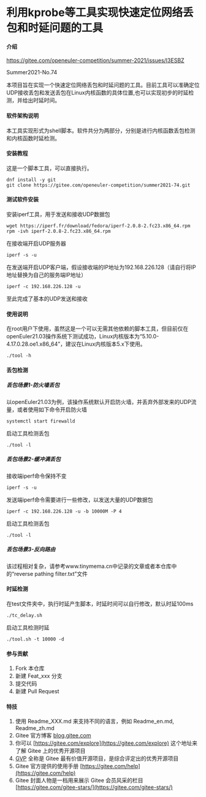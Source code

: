 # 利用kprobe等工具实现快速定位网络丢包和时延问题的工具

#### 介绍
https://gitee.com/openeuler-competition/summer-2021/issues/I3ESBZ

Summer2021-No.74 

本项目旨在实现一个快速定位网络丢包和时延问题的工具。目前工具可以准确定位UDP接收丢包和发送丢包在Linux内核函数的具体位置,也可以实现初步的时延检测，并给出时延时间。

#### 软件架构说明

本工具实现形式为shell脚本。软件共分为两部分，分别是进行内核函数丢包检测和内核函数时延检测。

#### 安装教程

这是一个脚本工具，可以直接执行。
```shell
dnf install -y git
git clone https://gitee.com/openeuler-competition/summer2021-74.git
```
#### 测试软件安装

安装iperf工具，用于发送和接收UDP数据包
```
wget https://iperf.fr/download/fedora/iperf-2.0.8-2.fc23.x86_64.rpm
rpm -ivh iperf-2.0.8-2.fc23.x86_64.rpm
```
在接收端开启UDP服务器
```
iperf -s -u
```
在发送端开启UDP客户端，假设接收端的IP地址为192.168.226.128（请自行将IP地址替换为自己的服务端IP地址）
```
iperf -c 192.168.226.128 -u
```
至此完成了基本的UDP发送和接收

#### 使用说明

在root用户下使用，虽然这是一个可以无需其他依赖的脚本工具，但目前仅在openEuler21.03操作系统下测试成功，Linux内核版本为“5.10.0-4.17.0.28.oe1.x86_64”，建议在Linux内核版本5.x下使用。  
```shell
./tool -h
```

#### 丢包检测

##### 丢包场景1-防火墙丢包

以openEuler21.03为例，该操作系统默认开启防火墙，并丢弃外部发来的UDP流量，或者使用如下命令开启防火墙
```
systemctl start firewalld
```
启动工具检测丢包
```
./tool -l
```

##### 丢包场景2-缓冲满丢包

接收端iperf命令保持不变
```
iperf -s -u
```
发送端iperf命令需要进行一些修改，以发送大量的UDP数据包
```
iperf -c 192.168.226.128 -u -b 10000M -P 4
```
启动工具检测丢包
```
./tool -l
```

##### 丢包场景3-反向路由

该过程相对复杂，请参考www.tinymema.cn中记录的文章或者本仓库中的“reverse pathing filter.txt”文件

#### 时延检测

在test文件夹中，执行时延产生脚本，时延时间可以自行修改，默认时延100ms
```
./tc_delay.sh
```
启动工具检测时延
```
./tool.sh -t 10000 -d
```
    
#### 参与贡献

1.  Fork 本仓库
2.  新建 Feat_xxx 分支
3.  提交代码
4.  新建 Pull Request


#### 特技

1.  使用 Readme\_XXX.md 来支持不同的语言，例如 Readme\_en.md, Readme\_zh.md
2.  Gitee 官方博客 [blog.gitee.com](https://blog.gitee.com)
3.  你可以 [https://gitee.com/explore](https://gitee.com/explore) 这个地址来了解 Gitee 上的优秀开源项目
4.  [GVP](https://gitee.com/gvp) 全称是 Gitee 最有价值开源项目，是综合评定出的优秀开源项目
5.  Gitee 官方提供的使用手册 [https://gitee.com/help](https://gitee.com/help)
6.  Gitee 封面人物是一档用来展示 Gitee 会员风采的栏目 [https://gitee.com/gitee-stars/](https://gitee.com/gitee-stars/)

